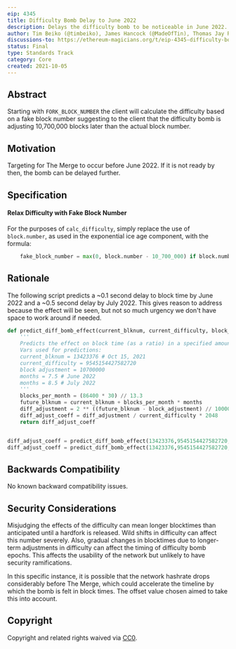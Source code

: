 ```yaml
---
eip: 4345
title: Difficulty Bomb Delay to June 2022
description: Delays the difficulty bomb to be noticeable in June 2022.
author: Tim Beiko (@timbeiko), James Hancock (@MadeOfTin), Thomas Jay Rush (@tjayrush)
discussions-to: https://ethereum-magicians.org/t/eip-4345-difficulty-bomb-delay-to-may-2022/7209
status: Final
type: Standards Track
category: Core
created: 2021-10-05
---
```


## Abstract
Starting with `FORK_BLOCK_NUMBER` the client will calculate the difficulty based on a fake block number suggesting to the client that the difficulty bomb is adjusting 10,700,000 blocks later than the actual block number.

## Motivation
Targeting for The Merge to occur before June 2022. If it is not ready by then, the bomb can be delayed further.

## Specification
#### Relax Difficulty with Fake Block Number
For the purposes of `calc_difficulty`, simply replace the use of `block.number`, as used in the exponential ice age component, with the formula:
```py
    fake_block_number = max(0, block.number - 10_700_000) if block.number >= FORK_BLOCK_NUMBER else block.number
```
## Rationale

The following script predicts a ~0.1 second delay to block time by June 2022 and a ~0.5 second delay by July 2022. This gives reason to address because the effect will be seen, but not so much urgency we don't have space to work around if needed.

```python
def predict_diff_bomb_effect(current_blknum, current_difficulty, block_adjustment, months):
    '''
    Predicts the effect on block time (as a ratio) in a specified amount of months in the future.
    Vars used for predictions:
    current_blknum = 13423376 # Oct 15, 2021
    current_difficulty = 9545154427582720
    block adjustment = 10700000
    months = 7.5 # June 2022
    months = 8.5 # July 2022
    '''
    blocks_per_month = (86400 * 30) // 13.3
    future_blknum = current_blknum + blocks_per_month * months
    diff_adjustment = 2 ** ((future_blknum - block_adjustment) // 100000 - 2)
    diff_adjust_coeff = diff_adjustment / current_difficulty * 2048
    return diff_adjust_coeff


diff_adjust_coeff = predict_diff_bomb_effect(13423376,9545154427582720,10700000,7.5)
diff_adjust_coeff = predict_diff_bomb_effect(13423376,9545154427582720,10700000,8.5)
```

## Backwards Compatibility
No known backward compatibility issues.

## Security Considerations
Misjudging the effects of the difficulty can mean longer blocktimes than anticipated until a hardfork is released. Wild shifts in difficulty can affect this number severely. Also, gradual changes in blocktimes due to longer-term adjustments in difficulty can affect the timing of difficulty bomb epochs. This affects the usability of the network but unlikely to have security ramifications.

In this specific instance, it is possible that the network hashrate drops considerably before The Merge, which could accelerate the timeline by which the bomb is felt in block times. The offset value chosen aimed to take this into account.

## Copyright
Copyright and related rights waived via [CC0](../LICENCE).
